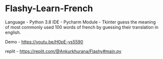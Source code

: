 # Flashy-Learn-French

Language - Python 3.8
IDE - Pycharm
Module - Tkinter
guess the meaning of most commonly used 100 words of french by guessing their translation in english.

Demo - https://youtu.be/H0pE-ys5590

replit - https://replit.com/@Ankurkhurana/Flashy#main.py
